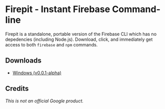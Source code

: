 # Firepit - Instant Firebase Command-line

Firepit is a standalone, portable version of the Firebase CLI which has no depedencies (including Node.js). Download, click, and immediately get access to both `firebase` and `npm` commands.

## Downloads
* [Windows (v0.0.1-alpha)](http://storage.googleapis.com/fir-tools-builds/firepit/firepit-win.exe)

## Credits
*This is not an official Google product.*
